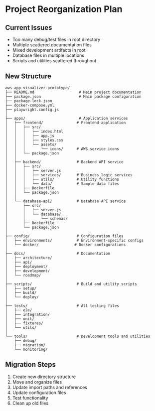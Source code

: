 # Project Reorganization Plan

## Current Issues
- Too many debug/test files in root directory
- Multiple scattered documentation files
- Mixed development artifacts in root
- Database files in multiple locations
- Scripts and utilities scattered throughout

## New Structure

```
aws-app-visualizer-prototype/
├── README.md                    # Main project documentation
├── package.json                 # Main package configuration
├── package-lock.json
├── docker-compose.yml
├── playwright.config.js
│
├── apps/                        # Application services
│   ├── frontend/               # Frontend application
│   │   ├── src/
│   │   │   ├── index.html
│   │   │   ├── app.js
│   │   │   ├── styles.css
│   │   │   └── assets/
│   │   │       └── icons/      # AWS service icons
│   │   └── package.json
│   │
│   ├── backend/                # Backend API service
│   │   ├── src/
│   │   │   ├── server.js
│   │   │   ├── services/       # Business logic services
│   │   │   ├── utils/          # Utility functions
│   │   │   └── data/           # Sample data files
│   │   ├── Dockerfile
│   │   └── package.json
│   │
│   └── database-api/           # Database API service
│       ├── src/
│       │   ├── server.js
│       │   └── database/
│       │       └── schemas/
│       ├── Dockerfile
│       └── package.json
│
├── config/                     # Configuration files
│   ├── environments/           # Environment-specific configs
│   └── docker/                # Docker configurations
│
├── docs/                       # Documentation
│   ├── architecture/
│   ├── api/
│   ├── deployment/
│   ├── development/
│   └── roadmap/
│
├── scripts/                    # Build and utility scripts
│   ├── setup/
│   ├── build/
│   └── deploy/
│
├── tests/                      # All testing files
│   ├── e2e/
│   ├── integration/
│   ├── unit/
│   ├── fixtures/
│   └── utils/
│
└── tools/                      # Development tools and utilities
    ├── debug/
    ├── migration/
    └── monitoring/
```

## Migration Steps
1. Create new directory structure
2. Move and organize files
3. Update import paths and references
4. Update configuration files
5. Test functionality
6. Clean up old files